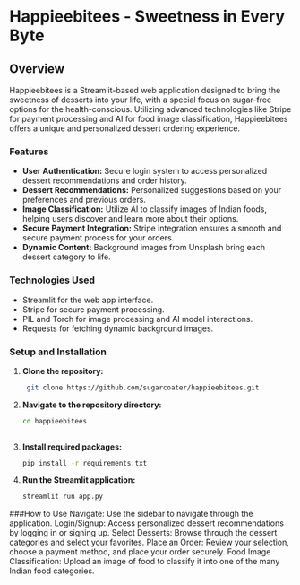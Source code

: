 # Happieebitees - Sweetness in Every Byte

## Overview
Happieebitees is a Streamlit-based web application designed to bring the sweetness of desserts into your life, with a special focus on sugar-free options for the health-conscious. Utilizing advanced technologies like Stripe for payment processing and AI for food image classification, Happieebitees offers a unique and personalized dessert ordering experience.

### Features
- **User Authentication:** Secure login system to access personalized dessert recommendations and order history.
- **Dessert Recommendations:** Personalized suggestions based on your preferences and previous orders.
- **Image Classification:** Utilize AI to classify images of Indian foods, helping users discover and learn more about their options.
- **Secure Payment Integration:** Stripe integration ensures a smooth and secure payment process for your orders.
- **Dynamic Content:** Background images from Unsplash bring each dessert category to life.

### Technologies Used
- Streamlit for the web app interface.
- Stripe for secure payment processing.
- PIL and Torch for image processing and AI model interactions.
- Requests for fetching dynamic background images.

### Setup and Installation
1. **Clone the repository:**
   ```bash
    git clone https://github.com/sugarcoater/happieebitees.git
2. **Navigate to the repository directory:**
    ```bash
    cd happieebitees
  
3. **Install required packages:**
    ```bash
    pip install -r requirements.txt

4. **Run the Streamlit application:**
    ```bash
    streamlit run app.py


###How to Use
Navigate: Use the sidebar to navigate through the application.
Login/Signup: Access personalized dessert recommendations by logging in or signing up.
Select Desserts: Browse through the dessert categories and select your favorites.
Place an Order: Review your selection, choose a payment method, and place your order securely.
Food Image Classification: Upload an image of food to classify it into one of the many Indian food categories.

